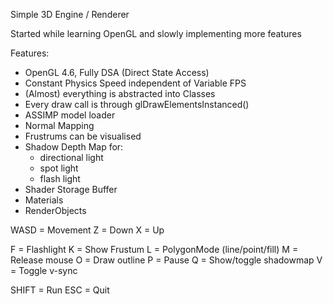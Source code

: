 Simple 3D Engine / Renderer

Started while learning OpenGL and slowly implementing more features

Features:
- OpenGL 4.6, Fully DSA (Direct State Access)
- Constant Physics Speed independent of Variable FPS
- (Almost) everything is abstracted into Classes
- Every draw call is through glDrawElementsInstanced()
- ASSIMP model loader
- Normal Mapping
- Frustrums can be visualised
- Shadow Depth Map for:
  -   directional light
  -   spot light
  -   flash light 
- Shader Storage Buffer
- Materials
- RenderObjects

WASD = Movement
Z = Down
X = Up

F = Flashlight
K = Show Frustum
L = PolygonMode (line/point/fill)
M = Release mouse
O = Draw outline
P = Pause
Q = Show/toggle shadowmap
V = Toggle v-sync

SHIFT = Run
ESC = Quit
